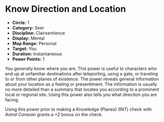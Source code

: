 # Know Direction and Location

- **Circle:** 1
- **Category:** Seer
- **Discipline:** Clairsentience
- **Display:** Mental
- **Map Range:** Personal
- **Target:** You
- **Duration:** Instantaneous
- **Power Points:** 1

You generally know where you are. This power is useful to characters who end up at unfamiliar destinations after teleporting, using a gate, or traveling to or from other planes of existence. The power reveals general information about your location as a feeling or presentiment. The information is usually no more detailed than a summary that locates you according to a prominent local or regional site. Using this power also tells you what direction you are facing.

Using this power prior to making a Knowledge (Planes) (INT) check with *Astral Caravan* grants a +2 bonus on the check.
